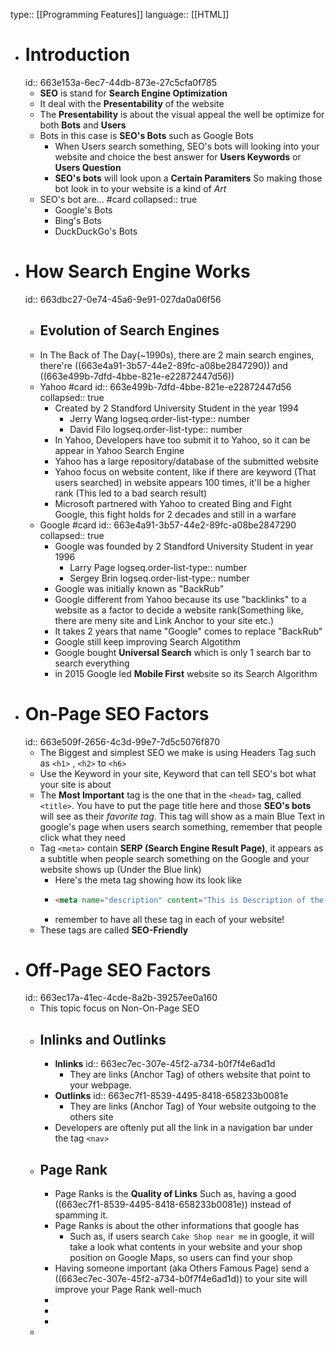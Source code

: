 type:: [[Programming Features]] 
language:: [[HTML]]

- # Introduction
  id:: 663e153a-6ec7-44db-873e-27c5cfa0f785
	- **SEO** is stand for **Search Engine Optimization**
	- It deal with the **Presentability** of the website
	- The **Presentability** is about the visual appeal the well be optimize for both **Bots** and **Users**
	- Bots in this case is **SEO's Bots** such as Google Bots
		- When Users search something, SEO's bots will looking into your website and choice the best answer for **Users Keywords** or **Users Question**
		- **SEO's bots** will look upon a **Certain Paramiters** So making those bot look in to your website is a kind of _Art_
	- SEO's bot are... #card
	  collapsed:: true
		- Google's Bots
		- Bing's Bots
		- DuckDuckGo's Bots
- # How Search Engine Works
  id:: 663dbc27-0e74-45a6-9e91-027da0a06f56
	- ## Evolution of Search Engines
	- In The Back of The Day(~1990s), there are 2 main search engines, there're ((663e4a91-3b57-44e2-89fc-a08be2847290)) and ((663e499b-7dfd-4bbe-821e-e22872447d56))
	- Yahoo #card
	  id:: 663e499b-7dfd-4bbe-821e-e22872447d56
	  collapsed:: true
		- Created by 2 Standford University Student in the year 1994
			- Jerry Wang
			  logseq.order-list-type:: number
			- David Filo
			  logseq.order-list-type:: number
		- In Yahoo, Developers have too submit it to Yahoo, so it can be appear in Yahoo Search Engine
		- Yahoo has a large repository/database of the submitted website
		- Yahoo focus on website content, like if there are keyword (That users searched) in website appears 100 times, it'll be a higher rank (This led to a bad search result)
		- Microsoft partnered with Yahoo to created Bing and Fight Google, this fight holds for 2 decades and still in a warfare
	- Google #card
	  id:: 663e4a91-3b57-44e2-89fc-a08be2847290
	  collapsed:: true
		- Google was founded by 2 Standford University Student in year 1996
			- Larry Page
			  logseq.order-list-type:: number
			- Sergey Brin
			  logseq.order-list-type:: number
		- Google was initially known as "BackRub"
		- Google different from Yahoo because its use "backlinks" to a website as a factor to decide a website rank(Something like, there are meny site and Link Anchor to your site etc.)
		- It takes 2 years that name "Google" comes to replace "BackRub"
		- Google still keep improving Search Algotithm
		- Google bought **Universal Search** which is only 1 search bar to search everything
		- in 2015 Google led **Mobile First** website so its Search Algorithm
- # On-Page SEO Factors
  id:: 663e509f-2656-4c3d-99e7-7d5c5076f870
	- The Biggest and simplest SEO we make is using Headers Tag such as `<h1>` , `<h2>` to `<h6>`
	- Use the Keyword in your site, Keyword that can tell SEO's bot what your site is about
	- The **Most Important** tag is the one that in the `<head>` tag, called `<title>`. You have to put the page title here and those **SEO's bots** will see as their *favorite tag*. This tag will show as a main Blue Text in google's page when users search something, remember that people click what they need
	- Tag `<meta>` contain **SERP (Search Engine Result Page)**, it appears as a subtitle when people search something on the Google and your website shows up (Under the Blue link)
		- Here's the meta tag showing how its look like
		- ```html
		  <meta name="description" content="This is Description of the whole page" /> 
		  ```
		- remember to have all these tag in each of your website!
	- These tags are called **SEO-Friendly**
- # Off-Page SEO Factors
  id:: 663ec17a-41ec-4cde-8a2b-39257ee0a160
	- This topic focus on Non-On-Page SEO
	- ## Inlinks and Outlinks
		- **Inlinks**
		  id:: 663ec7ec-307e-45f2-a734-b0f7f4e6ad1d
			- They are links (Anchor Tag) of others website that point to your webpage.
		- **Outlinks**
		  id:: 663ec7f1-8539-4495-8418-658233b0081e
			- They are links (Anchor Tag) of Your website outgoing to the others site
		- Developers are oftenly put all the link in a navigation bar under the tag `<nav>`
	- ## Page Rank
		- Page Ranks is the **Quality of Links** Such as, having a good ((663ec7f1-8539-4495-8418-658233b0081e)) instead of spamming it.
		- Page Ranks is about the other informations that google has
			- Such as, if users search  `Cake Shop near me` in google, it will take a look what contents in your website and your shop position on Google Maps, so users can find your shop
		- Having someone important (aka Others Famous Page) send a ((663ec7ec-307e-45f2-a734-b0f7f4e6ad1d)) to your site will improve your Page Rank well-much
		-
		-
		-
	-